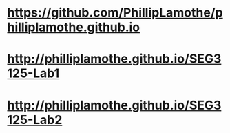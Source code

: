 # https://github.com/PhillipLamothe/philliplamothe.github.io
# http://philliplamothe.github.io/SEG3125-Lab1
# http://philliplamothe.github.io/SEG3125-Lab2
